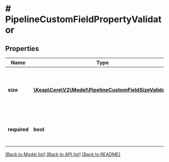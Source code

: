 # # PipelineCustomFieldPropertyValidator

## Properties

Name | Type | Description | Notes
------------ | ------------- | ------------- | -------------
**size** | [**\Keap\Core\V2\Model\PipelineCustomFieldSizeValidator**](PipelineCustomFieldSizeValidator.md) | The size validator for the custom field. This field is required. |
**required** | **bool** | Indicates whether the custom field is required. |

[[Back to Model list]](../../README.md#models) [[Back to API list]](../../README.md#endpoints) [[Back to README]](../../README.md)
